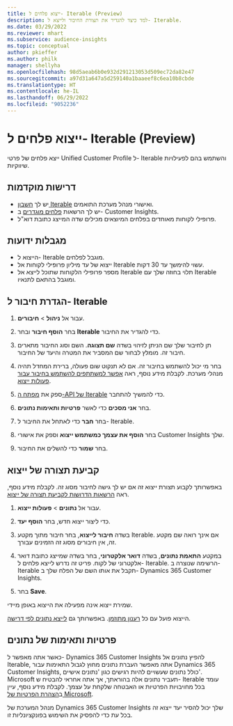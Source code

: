 ```yaml
---
title: ייצוא פלחים ל- Iterable ‏(Preview)
description: למד כיצד להגדיר את תצורת החיבור ולייצא ל- Iterable.
ms.date: 03/29/2022
ms.reviewer: mhart
ms.subservice: audience-insights
ms.topic: conceptual
author: pkieffer
ms.author: philk
manager: shellyha
ms.openlocfilehash: 98d5aeab6b0e932d291213053d509ec72da82e47
ms.sourcegitcommit: a97d31a647a5d259140a1baaeef8c6ea10b8cbde
ms.translationtype: HT
ms.contentlocale: he-IL
ms.lasthandoff: 06/29/2022
ms.locfileid: "9052236"
---
```

# <a name="export-segments-to-iterable-preview"></a>ייצוא פלחים ל- Iterable ‏(Preview)

ייצא פלחים של פרטי Unified Customer Profile ל- Iterable והשתמש בהם לפעילויות שיווקיות.

## <a name="prerequisites"></a>דרישות מוקדמות

-   יש לך [חשבון Iterable](https://iterable.com/) ואישורי מנהל מערכת התואמים.
-   יש לך הרשאות [פלחים מוגדרים](segments.md) ב- Customer Insights.
-   פרופילי לקוחות מאוחדים בפלחים המיוצאים מכילים שדה המייצג כתובת דוא"ל.

## <a name="known-limitations"></a>מגבלות ידועות

- הייצוא ל- Iterable מוגבל לפלחים.
- ייצוא של עד מיליון פרופילי לקוחות אל Iterable עשוי להימשך עד 30 דקות. 
- מספר פרופילי הלקוחות שתוכל לייצא אל Iterable תלוי בחוזה שלך עם Iterable ומוגבל בהתאם לתנאיו.

## <a name="set-up-connection-to-iterable"></a>הגדרת חיבור ל- Iterable

1. עבור אל **ניהול** > **חיבורים**.

1. בחר **הוסף חיבור** ובחר **Iterable** כדי להגדיר את החיבור.

1. תן לחיבור שלך שם הניתן לזיהוי בשדה **שם תצוגה**. השם וסוג החיבור מתארים חיבור זה. מומלץ לבחור שם המסביר את המטרה והיעד של החיבור.

1. בחר מי יכול להשתמש בחיבור זה. אם לא תנקוט שום פעולה, ברירת המחדל תהיה מנהלי מערכת. לקבלת מידע נוסף, ראה [אפשר למשתתפים להשתמש בחיבור עבור פעולות ייצוא](connections.md#allow-contributors-to-use-a-connection-for-exports).

1. ספק את [מפתח ה-API של Iterable](https://support.iterable.com/hc/en-us/articles/360043464871) כדי להמשיך להתחבר. 

1. בחר **אני מסכים** כדי לאשר **פרטיות ותאימות נתונים**.

1. בחר **חבר** כדי לאתחל את החיבור ל- Iterable.

1. בחר **הוסף את עצמך כמשתמש ייצוא** וספק את אישורי Customer Insights שלך.

1. בחר **שמור** כדי להשלים את החיבור.

## <a name="configure-an-export"></a>קביעת תצורה של ייצוא

באפשרותך לקבוע תצורת ייצוא זה אם יש לך גישה לחיבור מסוג זה. לקבלת מידע נוסף, ראה [הרשאות הדרושות לקביעת תצורה של ייצוא](export-destinations.md#set-up-a-new-export).

1. עבור אל **נתונים** > **פעולות ייצוא**.

1. כדי ליצור ייצוא חדש, בחר **הוסף יעד**.

1. בשדה **חיבור לייצוא**, בחר חיבור מתוך מקטע Iterable. אם אינך רואה שם מקטע זה, אין חיבורים מסוג זה הזמינים עבורך.

3. במקטע **התאמת נתונים**, בשדה **דואר אלקטרוני**, בחר בשדה שמייצג כתובת דואר אלקטרוני של לקוח. פריט זה נדרש לייצא פלחים ל- Iterable. הרשימה שנוצרה ב- Iterable תקבל את אותו השם של הפלח שלך ב- Dynamics 365 Customer Insights.

1. בחר **Save**.

שמירת ייצוא אינה מפעילה את הייצוא באופן מיידי.

הייצוא פועל עם כל [רענון מתוזמן](system.md#schedule-tab). באפשרותך גם [לייצא נתונים לפי דרישה](export-destinations.md#run-exports-on-demand). 


## <a name="data-privacy-and-compliance"></a>פרטיות ותאימות של נתונים

כאשר אתה מאפשר ל- Dynamics 365 Customer Insights להפיץ נתונים אל Iterable, אתה מאפשר העברת נתונים מחוץ לגבול התאימות עבור Dynamics 365 Customer Insights, כולל נתונים שעשויים להיות רגישים כגון 'נתונים אישיים'. Microsoft תעביר נתונים אלה בהוראתך, אך אתה אחראי להבטיח ש- Iterable עומד בכל מחויבויות הפרטיות או האבטחה שלקחת על עצמך. לקבלת מידע נוסף, עיין ב[הצהרת הפרטיות של Microsoft](https://go.microsoft.com/fwlink/?linkid=396732).

מנהל המערכת של Dynamics 365 Customer Insights שלך יכול להסיר יעד ייצוא זה בכל עת כדי להפסיק את השימוש בפונקציונליות זו.
